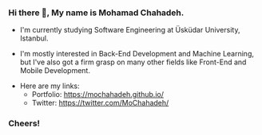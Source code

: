 ### Hi there 👋, My name is Mohamad Chahadeh.
- I'm currently studying Software Engineering at Üsküdar University, Istanbul.

- I'm mostly interested in Back-End Development and Machine Learning, but I've also got a firm grasp on many other fields like Front-End and Mobile Development.

* Here are my links:
    * Portfolio: https://mochahadeh.github.io/
    * Twitter: https://twitter.com/MoChahadeh/

### Cheers!

<!--
**MoChahadeh/MoChahadeh** is a ✨ _special_ ✨ repository because its `README.md` (this file) appears on your GitHub profile.

Here are some ideas to get you started:

- 🔭 I’m currently working on ...
- 🌱 I’m currently learning ...
- 👯 I’m looking to collaborate on ...
- 🤔 I’m looking for help with ...
- 💬 Ask me about ...
- 📫 How to reach me: ...
- 😄 Pronouns: ...
- ⚡ Fun fact: ...
-->
